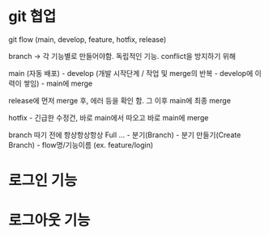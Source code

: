 # git 협업


git flow (main, develop, feature, hotfix, release)


branch  -> 각 기능별로 만들어야함. 독립적인 기능. conflict을 방지하기 위해

main (자동 배포) - develop (개발 시작단계 / 작업 및 merge의 반복 - develop에 이력이 쌓임) - main에 merge

release에 먼저 merge 후, 에러 등을 확인 함. 그 이후 main에 최종 merge

hotfix - 긴급한 수정건, 바로 main에서 따오고 바로 main에 merge


branch 따기 전에 항상항상항상 Full
... - 분기(Branch) - 분기 만들기(Create Branch) - flow명/기능이름 (ex. feature/login)

# 로그인 기능

# 로그아웃 기능